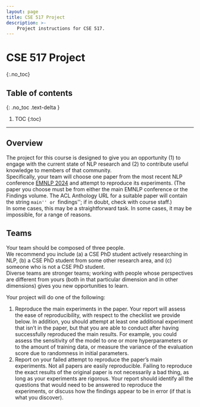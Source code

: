 ```yaml
---
layout: page
title: CSE 517 Project
description: >-
    Project instructions for CSE 517.
---
```


# CSE 517 Project
{:.no_toc}

## Table of contents
{: .no_toc .text-delta }

1. TOC
{:toc}

---

## Overview

The project for this course is designed to give you an opportunity (1) 
to engage with the current state of NLP research and (2) to contribute 
useful knowledge to members of that community.  
Specifically, your team will choose one paper from the most recent NLP conference 
[EMNLP 2024](https://aclanthology.org/events/emnlp-2024/#2024emnlp-main)
and attempt to reproduce its experiments. (The paper you choose must be from either the 
main EMNLP conference or the Findings volume.  The ACL Anthology URL for a suitable paper 
will contain the string ``main'' or ``findings''; if in doubt, check with course staff.)  
In some cases, this may be a straightforward task.  In some cases, it may be impossible, for 
a range of reasons.

## Teams
Your team should be composed of three people.  
We recommend you include (a) a CSE PhD student actively researching in NLP, (b) 
a CSE PhD student from some other research area, and (c) someone who is not a CSE PhD student.  
Diverse teams are stronger teams; working with people whose perspectives are different from 
yours (both in that particular dimension and in other dimensions) gives you new 
opportunities to learn.

Your project will do one of the following:
1. Reproduce the main experiments in the paper.  Your report will assess the ease of reproducibility, with respect to the checklist we provide below.  In addition, you should attempt at least one additional experiment that isn’t in the paper, but that you are able to conduct after having successfully reproduced the main results.  For example, you could assess the sensitivity of the model to one or more hyperparameters or to the amount of training data, or measure the variance of the evaluation score due to randomness in initial parameters.
1. Report on your failed attempt to reproduce the paper’s main experiments.  Not all papers are easily reproducible. Failing to reproduce the exact results of the original paper is not necessarily a bad thing, as long as your experiments are rigorous. Your report should identify all the questions that would need to be answered to reproduce the experiments, or discuss how the findings appear to be in error (if that is what you discover).





